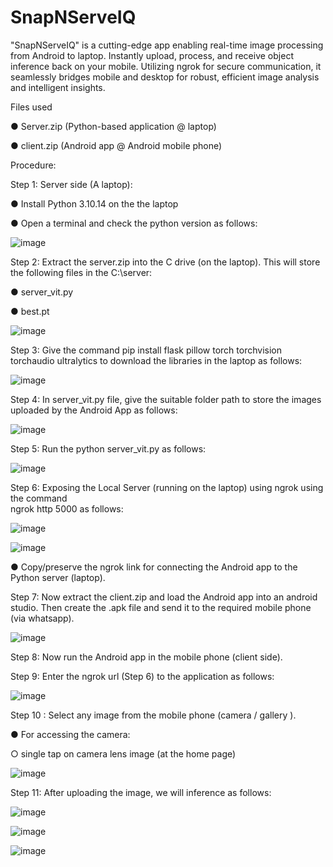 # SnapNServeIQ
"SnapNServeIQ" is a cutting-edge app enabling real-time image processing from Android to laptop. Instantly upload, process, and receive object inference back on your mobile. Utilizing ngrok for secure communication, it seamlessly bridges mobile and desktop for robust, efficient image analysis and intelligent insights.

Files used

●	Server.zip (Python-based application @ laptop)

●	client.zip (Android app @ Android mobile phone)

Procedure:

Step 1: Server side (A laptop): 

●	Install Python 3.10.14 on the the laptop

●	Open a terminal and check the python version as follows: 

![image](https://github.com/user-attachments/assets/577c3a5a-130e-4273-9a1b-799e4497bcc6)

Step 2: Extract the server.zip into the C drive (on the laptop). This will store the following files in the C:\server\: 

●	server_vit.py

●	best.pt 

![image](https://github.com/user-attachments/assets/dfc4c5d9-3b90-4aa8-a71d-8d7d36f5c45f)

Step 3:  Give the command pip install flask pillow torch torchvision torchaudio ultralytics to download the libraries in the laptop as follows:

![image](https://github.com/user-attachments/assets/0901a98a-78cd-4f39-9311-cb19eadf043b)

Step 4: In server_vit.py file, give the suitable folder path to store the images uploaded by the Android App as follows:  

![image](https://github.com/user-attachments/assets/55e7e659-9423-4071-b365-6ec185eb592b)

Step 5: Run the python server_vit.py as follows:  

![image](https://github.com/user-attachments/assets/0d6d091d-9efd-47de-927f-d633b9b14f86)

Step 6: Exposing the Local Server (running on the laptop) using ngrok using the command                         
ngrok http 5000 as follows:

![image](https://github.com/user-attachments/assets/07431e88-bb43-461d-ad83-c417ea8626c4)

![image](https://github.com/user-attachments/assets/e84227be-2acb-48c1-9378-cd289bbd9c7f)

●	Copy/preserve the ngrok link for connecting the Android app to the Python server (laptop).

Step 7: Now extract the client.zip and load the Android app into an android studio. Then create the .apk file and send it to the required mobile phone (via whatsapp). 

![image](https://github.com/user-attachments/assets/2423c36c-a970-44fc-8c82-fcb4875e99df)

Step 8: Now run the Android app in the mobile phone (client side). 

Step 9: Enter the ngrok url (Step 6) to the application as follows: 

![image](https://github.com/user-attachments/assets/b3a4cbab-8377-453e-9d9a-31c0322c6f4e)

Step 10 : Select any image from the mobile phone (camera / gallery ). 

●	For accessing the camera: 

○	single tap on camera lens image (at the home page)

![image](https://github.com/user-attachments/assets/20fedc5f-efb1-4db5-b97b-43f3e91f904e)

Step 11: After uploading the image, we will inference as follows: 

![image](https://github.com/user-attachments/assets/abbae1ea-9e5c-411c-8708-1d8221d20377) 

![image](https://github.com/user-attachments/assets/19f0a16f-3aa2-49fa-a42c-a6a1d5f46c37)

![image](https://github.com/user-attachments/assets/7e40b544-8264-4c71-8059-fd9c11720ed1)








